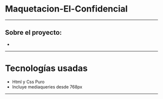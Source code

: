 
# Maquetacion-El-Confidencial
---
## Sobre el proyecto:
- 
---
# Tecnologías usadas
- Html y Css Puro
- Incluye mediaqueries desde 768px
---
